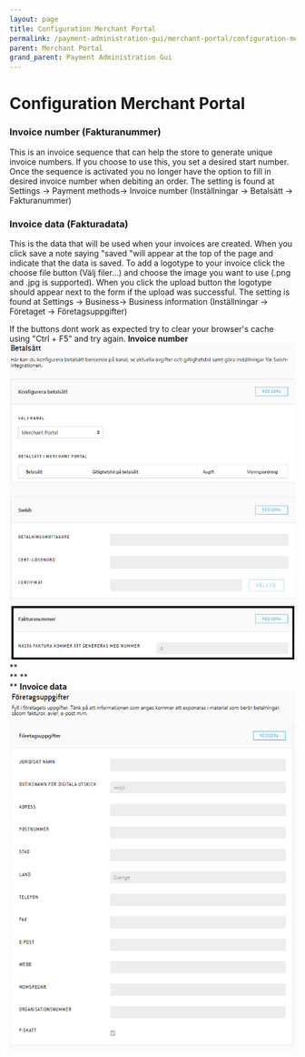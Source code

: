 ```yaml
---
layout: page
title: Configuration Merchant Portal
permalink: /payment-administration-gui/merchant-portal/configuration-merchant-portal/
parent: Merchant Portal
grand_parent: Payment Administration Gui
---
```




# Configuration Merchant Portal 

### Invoice number (Fakturanummer)
This is an invoice sequence that can help the store to generate unique
invoice numbers. If you choose to use this, you set a desired start
number. Once the sequence is activated you no longer have the option to
fill in desired invoice number when debiting an order.
The setting is found at Settings → Payment methods→ Invoice number
(Inställningar → Betalsätt → Fakturanummer)
### Invoice data (Fakturadata)
This is the data that will be used when your invoices are created. When
you click save a note saying "saved "will appear at the top of the page
and indicate that the data is saved. To add a logotype to your invoice
click the choose file button (Välj filer...) and choose the image you
want to use (.png and .jpg is supported). When you click the upload
button the logotype should appear next to the form if the upload was
successful.
The setting is found at Settings → Business→
Business information (Inställningar → Företaget → Företagsuppgifter)
  
  
If the buttons dont work as expected try to clear your browser's cache
using "Ctrl + F5" and try again.
**Invoice number**
![](../../../attachments/16057103/16057188.png)
**  
**
**  
**
**Invoice data**
![](../../../attachments/16057103/16057191.png)
